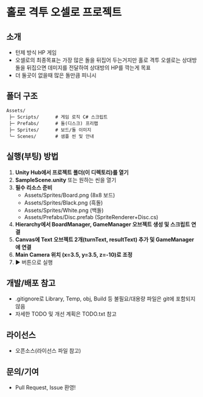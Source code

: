 # 홀로 격투 오셀로 프로젝트

## 소개
- 턴제 방식 HP 게임
- 오셀로의 최종목표는 가장 많은 돌을 뒤집어 두는거지만
  홀로 격투 오셀로는 상대방 돌을 뒤집으면 데미지를 전달하여 상대방의 HP를 깍는게 목표
- 더 둘곳이 없을때 많은 돌만큼 피니시

## 폴더 구조
```
Assets/
 ├─ Scripts/      # 게임 로직 C# 스크립트
 ├─ Prefabs/      # 돌(디스크) 프리팹
 ├─ Sprites/      # 보드/돌 이미지
 └─ Scenes/       # 샘플 씬 및 안내
```

## 실행(부팅) 방법
1. **Unity Hub에서 프로젝트 폴더(이 디렉토리)를 열기**
2. **SampleScene.unity** 또는 원하는 씬을 열기
3. **필수 리소스 준비**
   - Assets/Sprites/Board.png (8x8 보드)
   - Assets/Sprites/Black.png (흑돌)
   - Assets/Sprites/White.png (백돌)
   - Assets/Prefabs/Disc.prefab (SpriteRenderer+Disc.cs)
4. **Hierarchy에서 BoardManager, GameManager 오브젝트 생성 및 스크립트 연결**
5. **Canvas에 Text 오브젝트 2개(turnText, resultText) 추가 및 GameManager에 연결**
6. **Main Camera 위치 (x=3.5, y=3.5, z=-10)로 조정**
7. ▶️ 버튼으로 실행

## 개발/배포 참고
- .gitignore로 Library, Temp, obj, Build 등 불필요/대용량 파일은 git에 포함되지 않음
- 자세한 TODO 및 개선 계획은 TODO.txt 참고

## 라이선스
- 오픈소스(라이선스 파일 참고)

## 문의/기여
- Pull Request, Issue 환영! 

